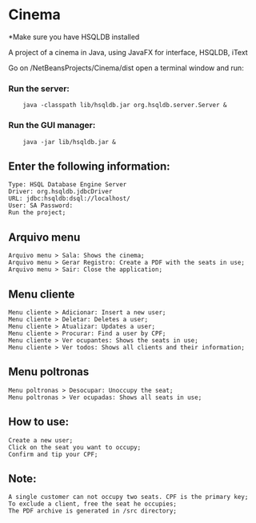 # Cinema
*Make sure you have HSQLDB installed

A project of a cinema in Java, using JavaFX for interface, HSQLDB, iText

Go on /NetBeansProjects/Cinema/dist open a terminal window and run:
   ### Run the server: 
        java -classpath lib/hsqldb.jar org.hsqldb.server.Server &
   ### Run the GUI manager: 
        java -jar lib/hsqldb.jar &

## Enter the following information: 
    Type: HSQL Database Engine Server 
    Driver: org.hsqldb.jdbcDriver 
    URL: jdbc:hsqldb:dsql://localhost/ 
    User: SA Password:
    Run the project;

## Arquivo menu
    Arquivo menu > Sala: Shows the cinema;
    Arquivo menu > Gerar Registro: Create a PDF with the seats in use;
    Arquivo menu > Sair: Close the application;

##  Menu cliente
    Menu cliente > Adicionar: Insert a new user;
    Menu cliente > Deletar: Deletes a user;
    Menu cliente > Atualizar: Updates a user;
    Menu cliente > Procurar: Find a user by CPF;
    Menu cliente > Ver ocupantes: Shows the seats in use;
    Menu cliente > Ver todos: Shows all clients and their information;

## Menu poltronas
    Menu poltronas > Desocupar: Unoccupy the seat;
    Menu poltronas > Ver ocupadas: Shows all seats in use;

## How to use: 
    Create a new user;
    Click on the seat you want to occupy;
    Confirm and tip your CPF;

## Note: 
    A single customer can not occupy two seats. CPF is the primary key;
    To exclude a client, free the seat he occupies;
    The PDF archive is generated in /src directory;
